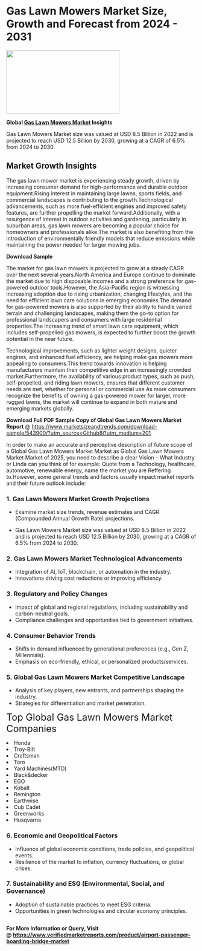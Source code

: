 <H1>Gas Lawn Mowers Market Size, Growth and Forecast from 2024 - 2031</H1><img class="aligncenter size-medium wp-image-584254" src="https://thirdeyenews.in/wp-content/uploads/2024/09/Global-Market-Research-300x168.jpeg" alt="" width="300" height="168" /><p><strong>Global&nbsp;<a href="https://www.marketsizeandtrends.com/download-sample/543900/?utm_source=Github8j?utm_medium=201">Gas Lawn Mowers Market</a> Insights</strong></p><p>Gas Lawn Mowers Market size was valued at USD 8.5 Billion in 2022 and is projected to reach USD 12.5 Billion by 2030, growing at a CAGR of 6.5% from 2024 to 2030.</p><p><h2>Market Growth Insights</h2> <p>The gas lawn mower market is experiencing steady growth, driven by increasing consumer demand for high-performance and durable outdoor equipment.Rising interest in maintaining large lawns, sports fields, and commercial landscapes is contributing to the growth.Technological advancements, such as more fuel-efficient engines and improved safety features, are further propelling the market forward.Additionally, with a resurgence of interest in outdoor activities and gardening, particularly in suburban areas, gas lawn mowers are becoming a popular choice for homeowners and professionals alike.The market is also benefiting from the introduction of environmentally friendly models that reduce emissions while maintaining the power needed for larger mowing jobs.</p> <p><strong>Download Sample</strong></p> <p>The market for gas lawn mowers is projected to grow at a steady CAGR over the next several years.North America and Europe continue to dominate the market due to high disposable incomes and a strong preference for gas-powered outdoor tools.However, the Asia-Pacific region is witnessing increasing adoption due to rising urbanization, changing lifestyles, and the need for efficient lawn care solutions in emerging economies.The demand for gas-powered mowers is also supported by their ability to handle varied terrain and challenging landscapes, making them the go-to option for professional landscapers and consumers with large residential properties.The increasing trend of smart lawn care equipment, which includes self-propelled gas mowers, is expected to further boost the growth potential in the near future.<p>Technological improvements, such as lighter weight designs, quieter engines, and enhanced fuel efficiency, are helping make gas mowers more appealing to consumers.This trend towards innovation is helping manufacturers maintain their competitive edge in an increasingly crowded market.Furthermore, the availability of various product types, such as push, self-propelled, and riding lawn mowers, ensures that different customer needs are met, whether for personal or commercial use.As more consumers recognize the benefits of owning a gas-powered mower for larger, more rugged lawns, the market will continue to expand in both mature and emerging markets globally.</p> <p><span class=""><strong>Download Full PDF Sample Copy of Global Gas Lawn Mowers Market Report</strong> @ <a href="https://www.marketsizeandtrends.com/download-sample/543900/?utm_source=Github8j?utm_medium=201" target="_blank">https://www.marketsizeandtrends.com/download-sample/543900/?utm_source=Github8j?utm_medium=201</a></span></p><p>In order to make an accurate and perceptive description of future scope of a Global&nbsp;Gas Lawn Mowers Market Market as Global&nbsp;Gas Lawn Mowers Market Market of 2025, you need to describe a clear Vision &ndash; What Industry or Linda can you think of for example: Quote from a Technology, healthcare, automotive, renewable energy, name the market you are Reffering to.However, some general trends and factors usually impact market reports and their future outlook include:</p><h3>1.&nbsp;<strong>Gas Lawn Mowers Market Growth Projections</strong></h3><ul><li>Examine market size trends, revenue estimates and CAGR (Compounded Annual Growth Rate) projections.</li><li><p>Gas Lawn Mowers Market size was valued at USD 8.5 Billion in 2022 and is projected to reach USD 12.5 Billion by 2030, growing at a CAGR of 6.5% from 2024 to 2030.</p></li></ul><h3>2.&nbsp;<strong>Gas Lawn Mowers Market Technological Advancements</strong></h3><ul><li>Integration of AI, IoT, blockchain, or automation in the industry.</li><li>Innovations driving cost reductions or improving efficiency.</li></ul><h3>3.&nbsp;<strong>Regulatory and Policy Changes</strong></h3><ul><li>Impact of global and regional regulations, including sustainability and carbon-neutral goals.</li><li>Compliance challenges and opportunities tied to government initiatives.</li></ul><h3>4.&nbsp;<strong>Consumer Behavior Trends</strong></h3><ul><li>Shifts in demand influenced by generational preferences (e.g., Gen Z, Millennials).</li><li>Emphasis on eco-friendly, ethical, or personalized products/services.</li></ul><h3>5.&nbsp;<strong>Global Gas Lawn Mowers Market Competitive Landscape</strong></h3><ul><li>Analysis of key players, new entrants, and partnerships shaping the industry.</li><li>Strategies for differentiation and market penetration.</li></ul><p data-pm-slice="1 1 []"><span style="color: inherit; font-family: inherit; font-size: 25px;">Top Global Gas Lawn Mowers Market Companies</span></p><div class="" data-test-id=""><p><li>Honda</li><li> Troy-Bilt</li><li> Craftsman</li><li> Toro</li><li> Yard Machines(MTD)</li><li> Black&decker</li><li> EGO</li><li> Kobalt</li><li> Remington</li><li> Earthwise</li><li> Cub Cadet</li><li> Greenworks</li><li> Husqvarna</li></p></div><h3>6.&nbsp;<strong>Economic and Geopolitical Factors</strong></h3><ul><li>Influence of global economic conditions, trade policies, and geopolitical events.</li><li>Resilience of the market to inflation, currency fluctuations, or global crises.</li></ul><h3>7.&nbsp;<strong>Sustainability and ESG (Environmental, Social, and Governance)</strong></h3><ul><li>Adoption of sustainable practices to meet ESG criteria.</li><li>Opportunities in green technologies and circular economy principles.</li></ul><h2><strong style="font-size: 14px;">For More Information or Query, Visit @&nbsp;</strong><a style="background-color: #ffffff; font-size: 14px;" href="https://www.marketsizeandtrends.com/report/gas-lawn-mowers-market/" target="_blank">https://www.verifiedmarketreports.com/product/airport-passenger-boarding-bridge-market</a></h2>